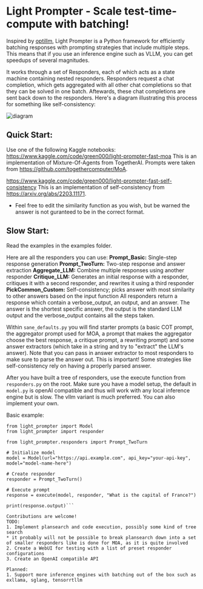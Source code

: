 # Light Prompter - Scale test-time-compute with batching! 
Inspired by [optillm](https://github.com/codelion/optillm), Light Prompter is a Python framework for efficiently batching responses with prompting strategies that include multiple steps. This means that if you use an inference engine such as VLLM, you can get speedups of several magnitudes.

It works through a set of Responders, each of which acts as a state machine containing nested responders. Responders request a chat completion, which gets aggregated with all other chat completions so that they can be solved in one batch. Aftewards, these chat completions are sent back down to the responders.
Here's a diagram illustrating this process for something like self-consistency:

![diagram](https://github.com/user-attachments/assets/909eb3c1-bbf5-4e90-b72c-9565cae52147)

## Quick Start:
Use one of the following Kaggle notebooks:
https://www.kaggle.com/code/green000/light-prompter-fast-moa
This is an implementation of Mixture-Of-Agents from TogetherAI. Prompts were taken from https://github.com/togethercomputer/MoA.

https://www.kaggle.com/code/green000/light-prompter-fast-self-consistency
This is an implementation of self-consistency from https://arxiv.org/abs/2203.11171.
* Feel free to edit the similarity function as you wish, but be warned the answer is not guranteed to be in the correct format.

## Slow Start:
Read the examples in the examples folder. 

Here are all the responders you can use:
**Prompt_Basic:** Single-step response generation
**Prompt_TwoTurn:** Two-step response and answer extraction
**Aggregate_LLM:** Combine multiple responses using another responder
**Critique_LLM:** Generates an initial response with a responder, critiques it with a second responder, and rewrites it using a third responder
**PickCommon_Custom:** Self-consistency; picks answer with most similarity to other answers based on the input function
All responders return a response which contain a verbose_output, an output, and an answer. The answer is the shortest specific answer, the output is the standard LLM output and the verbose_output contains all the steps taken.

Within ``sane_defaults.py`` you will find starter prompts (a basic COT prompt, the aggregator prompt used for MOA, a prompt that makes the aggregator choose the best response, a critique prompt, a rewriting prompt) and some answer extractors (which take in a string and try to "extract" the LLM's answer). Note that you can pass in answer extractor to most responders to make sure to parse the answer out. This is important! Some strategies like self-consistency rely on having a properly parsed answer.

After you have built a tree of responders, use the execute function from ``responders.py`` on the root. Make sure you have a model setup, the default in ``model.py`` is openAI compatible and thus will work with any local inference engine but is slow. The vllm variant is much preferred. You can also implement your own.

Basic example:

```
from light_prompter import Model
from light_prompter import responder

from light_prompter.responders import Prompt_TwoTurn

# Initialize model
model = Model(url="https://api.example.com", api_key="your-api-key", model="model-name-here")

# Create responder
responder = Prompt_TwoTurn()

# Execute prompt
response = execute(model, responder, "What is the capital of France?")

print(response.output)```

Contributions are welcome!
TODO:
1. Implement plansearch and code execution, possibly some kind of tree search
* it probably will not be possible to break plansearch down into a set of smaller responders like is done for MOA, as it is quite involved
2. Create a WebUI for testing with a list of preset responder configurations
3. Create an OpenAI compatible API

Planned:
1. Support more inference engines with batching out of the box such as exllama, sglang, tensorrtllm
